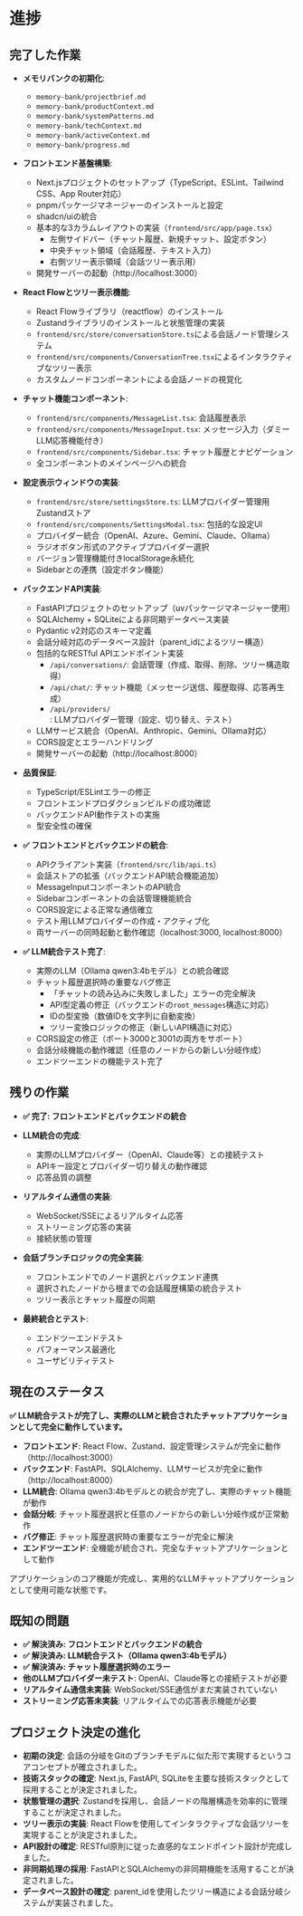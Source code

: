 # 進捗

## 完了した作業

*   **メモリバンクの初期化**:
    *   `memory-bank/projectbrief.md`
    *   `memory-bank/productContext.md`
    *   `memory-bank/systemPatterns.md`
    *   `memory-bank/techContext.md`
    *   `memory-bank/activeContext.md`
    *   `memory-bank/progress.md`

*   **フロントエンド基盤構築**:
    *   Next.jsプロジェクトのセットアップ（TypeScript、ESLint、Tailwind CSS、App Router対応）
    *   pnpmパッケージマネージャーのインストールと設定
    *   shadcn/uiの統合
    *   基本的な3カラムレイアウトの実装（`frontend/src/app/page.tsx`）
        *   左側サイドバー（チャット履歴、新規チャット、設定ボタン）
        *   中央チャット領域（会話履歴、テキスト入力）
        *   右側ツリー表示領域（会話ツリー表示用）
    *   開発サーバーの起動（http://localhost:3000）

*   **React Flowとツリー表示機能**:
    *   React Flowライブラリ（reactflow）のインストール
    *   Zustandライブラリのインストールと状態管理の実装
    *   `frontend/src/store/conversationStore.ts`による会話ノード管理システム
    *   `frontend/src/components/ConversationTree.tsx`によるインタラクティブなツリー表示
    *   カスタムノードコンポーネントによる会話ノードの視覚化

*   **チャット機能コンポーネント**:
    *   `frontend/src/components/MessageList.tsx`: 会話履歴表示
    *   `frontend/src/components/MessageInput.tsx`: メッセージ入力（ダミーLLM応答機能付き）
    *   `frontend/src/components/Sidebar.tsx`: チャット履歴とナビゲーション
    *   全コンポーネントのメインページへの統合

*   **設定表示ウィンドウの実装**:
    *   `frontend/src/store/settingsStore.ts`: LLMプロバイダー管理用Zustandストア
    *   `frontend/src/components/SettingsModal.tsx`: 包括的な設定UI
    *   プロバイダー統合（OpenAI、Azure、Gemini、Claude、Ollama）
    *   ラジオボタン形式のアクティブプロバイダー選択
    *   バージョン管理機能付きlocalStorage永続化
    *   Sidebarとの連携（設定ボタン機能）

*   **バックエンドAPI実装**:
    *   FastAPIプロジェクトのセットアップ（uvパッケージマネージャー使用）
    *   SQLAlchemy + SQLiteによる非同期データベース実装
    *   Pydantic v2対応のスキーマ定義
    *   会話分岐対応のデータベース設計（parent_idによるツリー構造）
    *   包括的なRESTful APIエンドポイント実装
        *   `/api/conversations/`: 会話管理（作成、取得、削除、ツリー構造取得）
        *   `/api/chat/`: チャット機能（メッセージ送信、履歴取得、応答再生成）
        *   `/api/providers/`: LLMプロバイダー管理（設定、切り替え、テスト）
    *   LLMサービス統合（OpenAI、Anthropic、Gemini、Ollama対応）
    *   CORS設定とエラーハンドリング
    *   開発サーバーの起動（http://localhost:8000）

*   **品質保証**:
    *   TypeScript/ESLintエラーの修正
    *   フロントエンドプロダクションビルドの成功確認
    *   バックエンドAPI動作テストの実施
    *   型安全性の確保

*   **✅ フロントエンドとバックエンドの統合**:
    *   APIクライアント実装（`frontend/src/lib/api.ts`）
    *   会話ストアの拡張（バックエンドAPI統合機能追加）
    *   MessageInputコンポーネントのAPI統合
    *   Sidebarコンポーネントの会話管理機能統合
    *   CORS設定による正常な通信確立
    *   テスト用LLMプロバイダーの作成・アクティブ化
    *   両サーバーの同時起動と動作確認（localhost:3000, localhost:8000）

*   **✅ LLM統合テスト完了**:
    *   実際のLLM（Ollama qwen3:4bモデル）との統合確認
    *   チャット履歴選択時の重要なバグ修正
        *   「チャットの読み込みに失敗しました」エラーの完全解決
        *   API型定義の修正（バックエンドの`root_messages`構造に対応）
        *   IDの型変換（数値IDを文字列に自動変換）
        *   ツリー変換ロジックの修正（新しいAPI構造に対応）
    *   CORS設定の修正（ポート3000と3001の両方をサポート）
    *   会話分岐機能の動作確認（任意のノードからの新しい分岐作成）
    *   エンドツーエンドの機能テスト完了

## 残りの作業

*   **✅ 完了: フロントエンドとバックエンドの統合**

*   **LLM統合の完成**:
    *   実際のLLMプロバイダー（OpenAI、Claude等）との接続テスト
    *   APIキー設定とプロバイダー切り替えの動作確認
    *   応答品質の調整

*   **リアルタイム通信の実装**:
    *   WebSocket/SSEによるリアルタイム応答
    *   ストリーミング応答の実装
    *   接続状態の管理

*   **会話ブランチロジックの完全実装**:
    *   フロントエンドでのノード選択とバックエンド連携
    *   選択されたノードから根までの会話履歴構築の統合テスト
    *   ツリー表示とチャット履歴の同期

*   **最終統合とテスト**:
    *   エンドツーエンドテスト
    *   パフォーマンス最適化
    *   ユーザビリティテスト

## 現在のステータス

**✅ LLM統合テストが完了し、実際のLLMと統合されたチャットアプリケーションとして完全に動作しています。**

*   **フロントエンド**: React Flow、Zustand、設定管理システムが完全に動作（http://localhost:3000）
*   **バックエンド**: FastAPI、SQLAlchemy、LLMサービスが完全に動作（http://localhost:8000）
*   **LLM統合**: Ollama qwen3:4bモデルとの統合が完了し、実際のチャット機能が動作
*   **会話分岐**: チャット履歴選択と任意のノードからの新しい分岐作成が正常動作
*   **バグ修正**: チャット履歴選択時の重要なエラーが完全に解決
*   **エンドツーエンド**: 全機能が統合され、完全なチャットアプリケーションとして動作

アプリケーションのコア機能が完成し、実用的なLLMチャットアプリケーションとして使用可能な状態です。

## 既知の問題

*   **✅ 解決済み: フロントエンドとバックエンドの統合**
*   **✅ 解決済み: LLM統合テスト（Ollama qwen3:4bモデル）**
*   **✅ 解決済み: チャット履歴選択時のエラー**
*   **他のLLMプロバイダー未テスト**: OpenAI、Claude等との接続テストが必要
*   **リアルタイム通信未実装**: WebSocket/SSE通信がまだ実装されていない
*   **ストリーミング応答未実装**: リアルタイムでの応答表示機能が必要

## プロジェクト決定の進化

*   **初期の決定**: 会話の分岐をGitのブランチモデルに似た形で実現するというコアコンセプトが確立されました。
*   **技術スタックの確定**: Next.js, FastAPI, SQLiteを主要な技術スタックとして採用することが決定されました。
*   **状態管理の選択**: Zustandを採用し、会話ノードの階層構造を効率的に管理することが決定されました。
*   **ツリー表示の実装**: React Flowを使用してインタラクティブな会話ツリーを実現することが決定されました。
*   **API設計の確定**: RESTful原則に従った直感的なエンドポイント設計が完成しました。
*   **非同期処理の採用**: FastAPIとSQLAlchemyの非同期機能を活用することが決定されました。
*   **データベース設計の確定**: parent_idを使用したツリー構造による会話分岐システムが実装されました。
